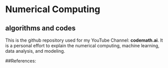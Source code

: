 # Numerical Computing

## algorithms and codes


This is the github repository used for my YouTube Channel: **codemath.ai**. 
It is a personal effort to explain the numerical computing, machine learning, 
data analysis, and modeling. 



##References: 
